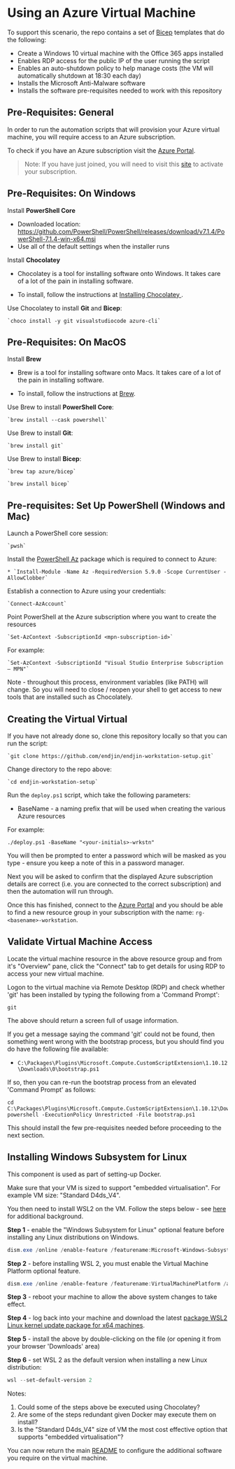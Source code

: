# Using an Azure Virtual Machine

To support this scenario, the repo contains a set of [Bicep](https://github.com/Azure/bicep/blob/main/README.md) templates that do the following:

* Create a Windows 10 virtual machine with the Office 365 apps installed
* Enables RDP access for the public IP of the user running the script
* Enables an auto-shutdown policy to help manage costs (the VM will automatically shutdown at 18:30 each day)
* Installs the Microsoft Anti-Malware software
* Installs the software pre-requisites needed to work with this repository


## Pre-Requisites: General
In order to run the automation scripts that will provision your Azure virtual machine, you will require access to an Azure subscription.

To check if you have an Azure subscription visit the [Azure Portal](https://portal.azure.com/).

>Note: If you have just joined, you will need to visit this [site](https://my.visualstudio.com/) to activate your subscription.

## Pre-Requisites: On Windows

Install **PowerShell Core**

* Downloaded location: https://github.com/PowerShell/PowerShell/releases/download/v7.1.4/PowerShell-7.1.4-win-x64.msi
* Use all of the default settings when the installer runs

Install **Chocolatey**

- Chocolatey is a tool for installing software onto Windows.  It takes care of a lot of the pain in installing software.

-  To install, follow the instructions at [Installing Chocolatey ](https://chocolatey.org/install).

Use Chocolatey to install **Git** and **Bicep**:

    `choco install -y git visualstudiocode azure-cli`

## Pre-Requisites: On MacOS

Install **Brew**

- Brew is a tool for installing software onto Macs.  It takes care of a lot of the pain in installing software.

-  To install, follow the instructions at [Brew](https://brew.sh).

Use Brew to install **PowerShell Core**:

    `brew install --cask powershell`

Use Brew to install **Git**:

    `brew install git`

Use Brew to install **Bicep**:

    `brew tap azure/bicep`

    `brew install bicep`

## Pre-requisites: Set Up PowerShell (Windows and Mac)

Launch a PowerShell core session:

    `pwsh`

Install the [PowerShell Az](https://www.powershellgallery.com/packages/Az/5.9.0) package which is required to connect to Azure:

    * `Install-Module -Name Az -RequiredVersion 5.9.0 -Scope CurrentUser -AllowClobber`

Establish a connection to Azure using your credentials:

    `Connect-AzAccount`

Point PowerShell at the Azure subscription where you want to create the resources

    `Set-AzContext -SubscriptionId <mpn-subscription-id>`

For example:

    `Set-AzContext -SubscriptionId "Visual Studio Enterprise Subscription – MPN"`

Note - throughout this process, environment variables (like PATH) will change. So you will need to close / reopen your shell to get access to new tools that are installed such as Chocolately.

## Creating the Virtual Virtual

If you have not already done so, clone this repository locally so that you can run the script:

    `git clone https://github.com/endjin/endjin-workstation-setup.git`

Change directory to the repo above:

    `cd endjin-workstation-setup`

Run the `deploy.ps1` script, which take the following parameters:

* BaseName - a naming prefix that will be used when creating the various Azure resources

For example:
```
./deploy.ps1 -BaseName "<your-initials>-wrkstn"
```

You will then be prompted to enter a password which will be masked as you type - ensure you keep a note of this in a password manager.

Next you will be asked to confirm that the displayed Azure subscription details are correct (i.e. you are connected to the correct subscription) and then the automation will run through.

Once this has finished, connect to the [Azure Portal](https://portal.azure.com) and you should be able to find a new resource group in your subscription with the name: `rg-<basename>-workstation`.


## Validate Virtual Machine Access

Locate the virtual machine resource in the above resource group and from it's "Overview" pane, click the "Connect" tab to get details for using RDP to access your new virtual machine.

Logon to the virtual machine via Remote Desktop (RDP) and check whether 'git' has been installed by typing the following from a 'Command Prompt':
```
git
```
The above should return a screen full of usage information.

If you get a message saying the command 'git' could not be found, then something went wrong with the bootstrap process, but you should find you do have the following file available:
* `C:\Packages\Plugins\Microsoft.Compute.CustomScriptExtension\1.10.12\Downloads\0\bootstrap.ps1`

If so, then you can re-run the bootstrap process from an elevated 'Command Prompt' as follows:
```
cd C:\Packages\Plugins\Microsoft.Compute.CustomScriptExtension\1.10.12\Downloads\0
powershell -ExecutionPolicy Unrestricted -File bootstrap.ps1
```

This should install the few pre-requisites needed before proceeding to the next section.


## Installing Windows Subsystem for Linux

This component is used as part of setting-up Docker.

Make sure that your VM is sized to support "embedded virtualisation".  For example VM size: "Standard D4ds_V4".

You then need to install WSL2 on the VM.  Follow the steps below - see [here](https://docs.microsoft.com/en-us/windows/wsl/install-win10) for additional background.

**Step 1** - enable the "Windows Subsystem for Linux" optional feature before installing any Linux distributions on Windows.

```PowerShell
dism.exe /online /enable-feature /featurename:Microsoft-Windows-Subsystem-Linux /all /norestart
```

**Step 2** - before installing WSL 2, you must enable the Virtual Machine Platform optional feature.

```PowerShell
dism.exe /online /enable-feature /featurename:VirtualMachinePlatform /all /norestart
```

**Step 3** - reboot your machine to allow the above system changes to take effect.

**Step 4** - log back into your machine and download the latest [package WSL2 Linux kernel update package for x64 machines](https://wslstorestorage.blob.core.windows.net/wslblob/wsl_update_x64.msi).

**Step 5** - install the above by double-clicking on the file (or opening it from your browser 'Downloads' area)

**Step 6** - set WSL 2 as the default version when installing a new Linux distribution:

```PowerShell
wsl --set-default-version 2
```

Notes:
1. Could some of the steps above be executed using Chocolatey?
1. Are some of the steps redundant given Docker may execute them on install?
1. Is the "Standard D4ds_V4" size of VM the most cost effective option that supports "embedded virtualisation"?


You can now return the main [README](/README.md#managing_your_installed_software) to configure the additional software you require on the virtual machine.
